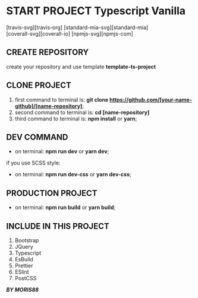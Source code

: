 # START PROJECT Typescript Vanilla

[travis-svg][travis-org]
[standard-mia-svg][standard-mia]  
[coverall-svg][coverall-io]
[npmjs-svg][npmjs-com]

## CREATE REPOSITORY

create your repository and use template **template-ts-project**

## CLONE PROJECT

1. first command to terminal is: **git clone https://github.com/[your-name-github]/[name-repository]**;
2. second command to terminal is: **cd [name-repository]**
3. third command to terminal is: **npm install** or **yarn**;

## DEV COMMAND

-   on terminal: **npm run dev** or **yarn dev**;

if you use SCSS style:

-   on terminal: **npm run dev-css** or **yarn dev-css**;

## PRODUCTION PROJECT

-   on terminal: **npm run build** or **yarn build**;

## INCLUDE IN THIS PROJECT

1. Bootstrap
2. JQuery
3. Typescript
4. EsBuild
5. Prettier
6. ESlint
7. PostCSS

**_BY MORIS88_**
